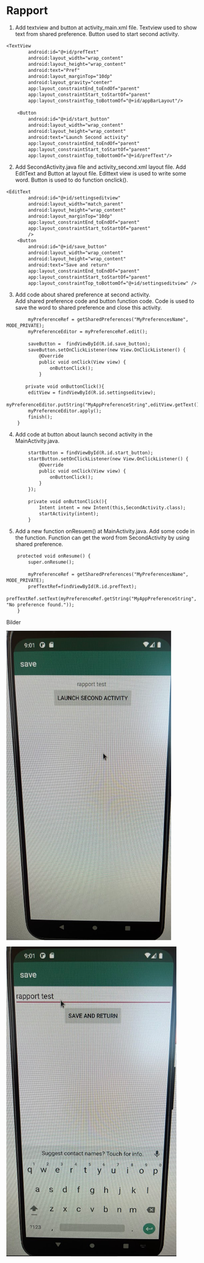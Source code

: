 
# Rapport

1.  Add textview and button at activity_main.xml file. 
    Textview used to show text from shared preference. 
    Button used to start second activity. 
```
<TextView
        android:id="@+id/prefText"
        android:layout_width="wrap_content"
        android:layout_height="wrap_content"
        android:text="Pref"
        android:layout_marginTop="10dp"
        android:layout_gravity="center"
        app:layout_constraintEnd_toEndOf="parent"
        app:layout_constraintStart_toStartOf="parent"
        app:layout_constraintTop_toBottomOf="@+id/appBarLayout"/>

    <Button
        android:id="@+id/start_button"
        android:layout_width="wrap_content"
        android:layout_height="wrap_content"
        android:text="Launch Second activity"
        app:layout_constraintEnd_toEndOf="parent"
        app:layout_constraintStart_toStartOf="parent"
        app:layout_constraintTop_toBottomOf="@+id/prefText"/>

```
2.  Add SecondActivity.java file and activity_second.xml layout file.
    Add EditText and Button at layout file. 
    Edittext view is used to write some word. Button is used to do function onclick().
```
<EditText
        android:id="@+id/settingseditview"
        android:layout_width="match_parent"
        android:layout_height="wrap_content"
        android:layout_marginTop="10dp"
        app:layout_constraintEnd_toEndOf="parent"
        app:layout_constraintStart_toStartOf="parent"
        />
    <Button
        android:id="@+id/save_button"
        android:layout_width="wrap_content"
        android:layout_height="wrap_content"
        android:text="Save and return"
        app:layout_constraintEnd_toEndOf="parent"
        app:layout_constraintStart_toStartOf="parent"
        app:layout_constraintTop_toBottomOf="@+id/settingseditview" />
```
3. Add code about shared preference at second activity.    
   Add shared preference code and button function code.
   Code is used to save the word to shared preference and close this activity.
```
        myPreferenceRef = getSharedPreferences("MyPreferencesName", MODE_PRIVATE);
        myPreferenceEditor = myPreferenceRef.edit();

        saveButton =  findViewById(R.id.save_button);
        saveButton.setOnClickListener(new View.OnClickListener() {
            @Override
            public void onClick(View view) {
                onButtonClick();
            }
            
       private void onButtonClick(){
        editView = findViewById(R.id.settingseditview);
        myPreferenceEditor.putString("MyAppPreferenceString",editView.getText().toString());
        myPreferenceEditor.apply();
        finish();
    }
```
4.  Add code at button about launch second activity in the MainActivity.java.
```
        startButton = findViewById(R.id.start_button);
        startButton.setOnClickListener(new View.OnClickListener() {
            @Override
            public void onClick(View view) {
                onButtonClick();
            }
        });
        
        private void onButtonClick(){
            Intent intent = new Intent(this,SecondActivity.class);
            startActivity(intent);
        }
```
5.  Add a new function onResuem() at MainActivity.java. Add some code in the function.
    Function can get the word from SecondActivity by using shared preference.
```
    protected void onResume() {
        super.onResume();
       
        myPreferenceRef = getSharedPreferences("MyPreferencesName", MODE_PRIVATE);
        prefTextRef=findViewById(R.id.prefText);
        prefTextRef.setText(myPreferenceRef.getString("MyAppPreferenceString", "No preference found."));
    }
```

Bilder

![](pref1.png)

![](pref2.png)

